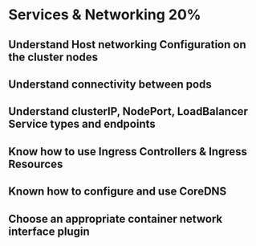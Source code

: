 # Services & Networking 20%

## Understand Host networking Configuration on the cluster nodes

## Understand connectivity between pods

## Understand clusterIP, NodePort, LoadBalancer Service types and endpoints

## Know how to use Ingress Controllers & Ingress Resources

## Known how to configure and use CoreDNS

## Choose an appropriate container network interface plugin

